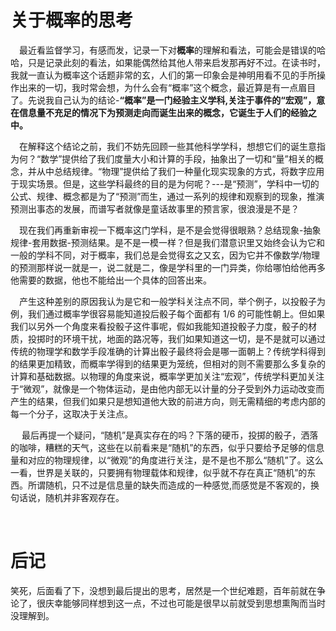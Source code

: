 # 关于概率的思考

&ensp;&ensp;最近看监督学习，有感而发，记录一下对**概率**的理解和看法，可能会是错误的哈哈，只是记录此刻的看法，如果能偶然给其他人带来启发那再好不过。在读书时，我就一直认为概率这个话题非常的玄，人们的第一印象会是神明用看不见的手所操作出来的一切，我时常会想，为什么会有“概率”这个概念，最近算是有一点眉目了。先说我自己认为的结论-**“概率”是一门经验主义学科,关注于事件的“宏观”，意在信息量不充足的情况下为预测走向而诞生出来的概念，它诞生于人们的经验之中。**
<br>

&ensp;&ensp;在解释这个结论之前，我们不妨先回顾一些其他科学学科，想想它们的诞生意指为何？“数学”提供给了我们度量大小和计算的手段，抽象出了一切和“量”相关的概念，并从中总结规律。“物理”提供给了我们一种量化现实现象的方式，将数字应用于现实场景。但是，这些学科最终的目的是为何呢？---是“预测”，学科中一切的公式、规律、概念都是为了“预测”而生，通过一系列的规律和观察到的现象，推演预测出事态的发展，而谱写者就像是童话故事里的预言家，很浪漫是不是？

&ensp;&ensp;现在我们再重新审视一下概率这门学科，是不是会觉得很眼熟？总结现象-抽象规律-套用数据-预测结果。是不是一模一样？但是我们潜意识里又始终会认为它和一般的学科不同，对于概率，我们总是会觉得玄之又玄，因为它并不像数学/物理的预测那样说一就是一，说二就是二，像是学科里的一门异类，你给哪怕给他再多他需要的数据，他也不能给出一个具体的回答出来。<br>

&ensp;&ensp;产生这种差别的原因我认为是它和一般学科关注点不同，举个例子，以投骰子为例，我们通过概率学很容易能知道投后骰子每个面都有 1/6 的可能性朝上。但如果我们以另外一个角度来看投骰子这件事呢，假如我能知道投骰子力度，骰子的材质，投掷时的环境干扰，地面的路况等，我们如果知道这一切，是不是就可以通过传统的物理学和数学手段准确的计算出骰子最终将会是哪一面朝上？传统学科得到的结果更加精致，而概率学得到的结果更为笼统，但相对的则不需要那么多复杂的计算和基础数据。以物理的角度来说，概率学更加关注“宏观”，传统学科更加关注于“微观”，就像是一个物体运动，是由他内部无以计量的分子受到外力运动改变而产生的结果，但我们如果只是想知道他大致的前进方向，则无需精细的考虑内部的每一个分子，这取决于关注点。

&ensp;&ensp; 最后再提一个疑问，“随机”是真实存在的吗？下落的硬币，投掷的骰子，洒落的咖啡，糟糕的天气，这些在以前看来是“随机”的东西，似乎只要给予足够的信息量和对应的物理规律，以“微观”的角度进行关注，是不是也不那么“随机”了。这么一看，世界是关联的，只要拥有物理载体和规律，似乎就不存在真正“随机”的东西。所谓随机，只不过是信息量的缺失而造成的一种感觉,而感觉是不客观的，换句话说，随机并非客观存在。

<br>

# 后记
笑死，后面看了下，没想到最后提出的思考，居然是一个世纪难题，百年前就在争论了，很庆幸能够同样想到这一点，不过也可能是很早以前就受到思想熏陶而当时没理解到。





